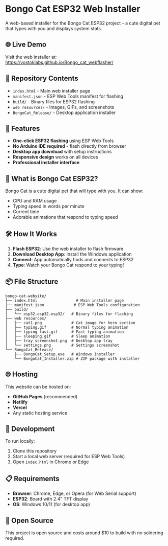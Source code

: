 # Bongo Cat ESP32 Web Installer

A web-based installer for the Bongo Cat ESP32 project - a cute digital pet that types with you and displays system stats.

## 🌐 Live Demo

Visit the web installer at: https://vostoklabs.github.io/Bongo_cat_webflasher/

## 📁 Repository Contents

- `index.html` - Main web installer page
- `manifest.json` - ESP Web Tools manifest for flashing
- `build/` - Binary files for ESP32 flashing
- `web resources/` - Images, GIFs, and screenshots
- `BongoCat_Release/` - Desktop application installer

## 🚀 Features

- **One-click ESP32 flashing** using ESP Web Tools
- **No Arduino IDE required** - flash directly from browser
- **Desktop app download** with setup instructions
- **Responsive design** works on all devices
- **Professional installer interface**

## 📱 What is Bongo Cat ESP32?

Bongo Cat is a cute digital pet that will type with you. It can show:
- CPU and RAM usage
- Typing speed in words per minute
- Current time
- Adorable animations that respond to typing speed

## 🛠️ How It Works

1. **Flash ESP32**: Use the web installer to flash firmware
2. **Download Desktop App**: Install the Windows application
3. **Connect**: App automatically finds and connects to ESP32
4. **Type**: Watch your Bongo Cat respond to your typing!

## 📦 File Structure

```
bongo-cat-website/
├── index.html                 # Main installer page
├── manifest.json             # ESP Web Tools configuration
├── build/
│   └── esp32.esp32.esp32/   # Binary files for flashing
├── web resources/
│   ├── cat1.png             # Cat image for hero section
│   ├── typing.gif           # Normal typing animation
│   ├── typing fast.gif      # Fast typing animation
│   ├── sleeping.gif         # Sleep animation
│   ├── tray screenshot.png  # Desktop app tray
│   └── settings.png         # Settings screenshot
└── BongoCat_Release/
    ├── BongoCat_Setup.exe   # Windows installer
    └── BongoCat_Installer.zip # ZIP package with installer
```

## 🌐 Hosting

This website can be hosted on:
- **GitHub Pages** (recommended)
- **Netlify**
- **Vercel**
- Any static hosting service

## 🔧 Development

To run locally:
1. Clone this repository
2. Start a local web server (required for ESP Web Tools)
3. Open `index.html` in Chrome or Edge

## 📋 Requirements

- **Browser**: Chrome, Edge, or Opera (for Web Serial support)
- **ESP32**: Board with 2.4" TFT display
- **OS**: Windows 10/11 (for desktop app)

## 🎯 Open Source

This project is open source and costs around $10 to build with no soldering required.

